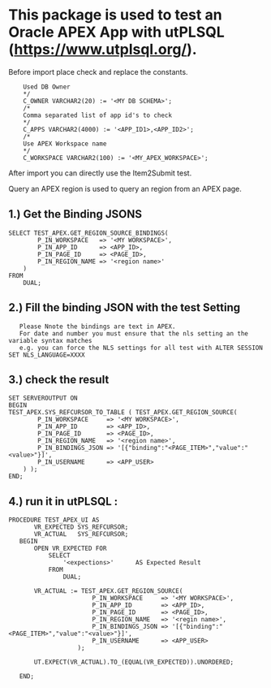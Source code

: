 # This package is used to test an Oracle APEX App with utPLSQL (https://www.utplsql.org/).

Before import place check and replace the constants.
``` /*
    Used DB Owner
    */
    C_OWNER VARCHAR2(20) := '<MY DB SCHEMA>';
    /*
    Comma separated list of app id's to check
    */
    C_APPS VARCHAR2(4000) := '<APP_ID1>,<APP_ID2>';
    /*
    Use APEX Workspace name
    */
    C_WORKSPACE VARCHAR2(100) := '<MY_APEX_WORKSPACE>';
```

After import you can directly use the Item2Submit test.

Query an APEX region
is used to query an region from an APEX page.

## 1.) Get the Binding JSONS

```
SELECT TEST_APEX.GET_REGION_SOURCE_BINDINGS(
        P_IN_WORKSPACE   => '<MY WORKSPACE>',
        P_IN_APP_ID      => <APP_ID>,
        P_IN_PAGE_ID     => <PAGE_ID>,
        P_IN_REGION_NAME => '<region name>'
    )
FROM
    DUAL;
```

## 2.) Fill the binding JSON with the test Setting

       Please Nnote the bindings are text in APEX. 
       For date and number you must ensure that the nls setting an the variable syntax matches
       e.g. you can force the NLS settings for all test with ALTER SESSION SET NLS_LANGUAGE=XXXX 
       
## 3.) check the result

```
SET SERVEROUTPUT ON
BEGIN
TEST_APEX.SYS_REFCURSOR_TO_TABLE ( TEST_APEX.GET_REGION_SOURCE(
        P_IN_WORKSPACE     => '<MY WORKSPACE>',
        P_IN_APP_ID        => <APP_ID>,
        P_IN_PAGE_ID       => <PAGE_ID>,
        P_IN_REGION_NAME   => '<region name>',
        P_IN_BINDINGS_JSON => '[{"binding":"<PAGE_ITEM>","value":"<value>"}]',
        P_IN_USERNAME      => <APP_USER>
    ) );
END;
```



## 4.) run it in utPLSQL :

 ```
PROCEDURE TEST_APEX_UI AS
        VR_EXPECTED SYS_REFCURSOR;
        VR_ACTUAL   SYS_REFCURSOR;
    BEGIN
        OPEN VR_EXPECTED FOR
            SELECT
                '<expections>'      AS Expected Result
            FROM
                DUAL;

        VR_ACTUAL := TEST_APEX.GET_REGION_SOURCE(
                        P_IN_WORKSPACE     => '<MY WORKSPACE>',
                        P_IN_APP_ID        => <APP_ID>,
                        P_IN_PAGE_ID       => <PAGE_ID>,
                        P_IN_REGION_NAME   => '<regin name>',
                        P_IN_BINDINGS_JSON => '[{"binding":"<PAGE_ITEM>","value":"<value>"}]',
                        P_IN_USERNAME      => <APP_USER>
                    );

        UT.EXPECT(VR_ACTUAL).TO_(EQUAL(VR_EXPECTED)).UNORDERED;
     
    END;
```



    



